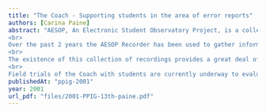 ```yaml
---
title: "The Coach - Supporting students in the area of error reports"
authors: [Carina Paine]
abstract: "AESOP, An Electronic Student Observatory Project, is a collection of computer-based data collection and analysis tools for instruction and research in Computer Science education. AESOP is based on a system for recording, replaying and analysing user actions in LearningWorks, a Smalltalk programming environment for distance education students.
<br>
Over the past 2 years the AESOP Recorder has been used to gather information from students studying object-oriented programming to investigate how students learn to program (in Smalltalk) and to develop software tools to help the teaching and learning process.
<br>
The existence of this collection of recordings provides a great deal of information about the kinds of errors that students make and how students go about solving problems for themselves. The recordings provide a substantial wealth of data that can be exploited by a suitable software tool. This paper introduces the AESOP Coach - a software tool which utilises this information to provide additional help to students, particularly in the area of error reporting and error diagnostics.
<br>
Field trials of the Coach with students are currently underway to evaluate both the usability and usefulness of the tool and this paper discusses the nature of the trials and emergent issues."
publishedAt: "ppig-2001"
year: 2001
url_pdf: "files/2001-PPIG-13th-paine.pdf"
---
```

